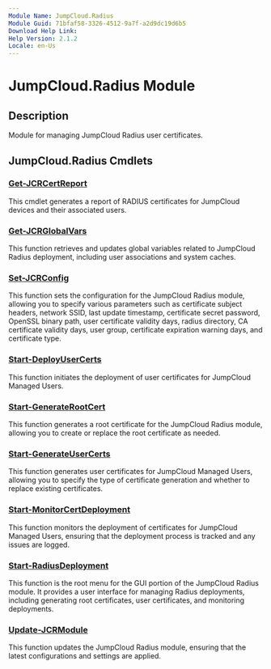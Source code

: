 ```yaml
---
Module Name: JumpCloud.Radius
Module Guid: 71bfaf58-3326-4512-9a7f-a2d9dc19d6b5
Download Help Link:  
Help Version: 2.1.2
Locale: en-Us
---
```


# JumpCloud.Radius Module
## Description
Module for managing JumpCloud Radius user certificates.

## JumpCloud.Radius Cmdlets
### [Get-JCRCertReport](Get-JCRCertReport.md)
This cmdlet generates a report of RADIUS certificates for JumpCloud devices and their associated users.

### [Get-JCRGlobalVars](Get-JCRGlobalVars.md)
This function retrieves and updates global variables related to JumpCloud Radius deployment, including user associations and system caches.

### [Set-JCRConfig](Set-JCRConfig.md)
This function sets the configuration for the JumpCloud Radius module, allowing you to specify various parameters such as certificate subject headers, network SSID, last update timestamp, certificate secret password, OpenSSL binary path, user certificate validity days, radius directory, CA certificate validity days, user group, certificate expiration warning days, and certificate type.

### [Start-DeployUserCerts](Start-DeployUserCerts.md)
This function initiates the deployment of user certificates for JumpCloud Managed Users.

### [Start-GenerateRootCert](Start-GenerateRootCert.md)
This function generates a root certificate for the JumpCloud Radius module, allowing you to create or replace the root certificate as needed.

### [Start-GenerateUserCerts](Start-GenerateUserCerts.md)
This function generates user certificates for JumpCloud Managed Users, allowing you to specify the type of certificate generation and whether to replace existing certificates.

### [Start-MonitorCertDeployment](Start-MonitorCertDeployment.md)
This function monitors the deployment of certificates for JumpCloud Managed Users, ensuring that the deployment process is tracked and any issues are logged.

### [Start-RadiusDeployment](Start-RadiusDeployment.md)
This function is the root menu for the GUI portion of the JumpCloud Radius module. It provides a user interface for managing Radius deployments, including generating root certificates, user certificates, and monitoring deployments.

### [Update-JCRModule](Update-JCRModule.md)
This function updates the JumpCloud Radius module, ensuring that the latest configurations and settings are applied.


